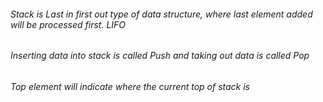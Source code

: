 ###### Stack is Last in first out type of data structure, where last element added will be processed first. LIFO
###### Inserting data into stack is called Push and taking out data is called Pop
###### Top element will indicate where the current top of stack is
###### 
###### 
